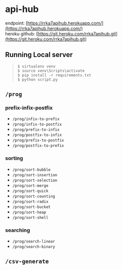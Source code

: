 # api-hub

endpoint: [https://rrka7apihub.herokuapp.com/](https://rrka7apihub.herokuapp.com/)  
heroku github: [https://git.heroku.com/rrka7apihub.git](https://git.heroku.com/rrka7apihub.git)

## Running Local server
> `$ virtualenv venv`  
> `$ source venv\Scripts\activate`  
> `$ pip install -r requirements.txt`  
> `$ python script.py`

## `/prog`

### prefix-infix-postfix
- `/prog/infix-to-prefix`
- `/prog/infix-to-postfix`
- `/prog/prefix-to-infix`
- `/prog/postfix-to-infix`
- `/prog/prefix-to-postfix`
- `/prog/postfix-to-prefix`

### sorting
- `/prog/sort-bubble`
- `/prog/sort-insertion`
- `/prog/sort-selection`
- `/prog/sort-merge`
- `/prog/sort-quick`
- `/prog/sort-counting`
- `/prog/sort-radix`
- `/prog/sort-bucket`
- `/prog/sort-heap`
- `/prog/sort-shell`

### searching
- `/prog/search-linear`
- `/prog/search-binary`

## `/csv-generate`